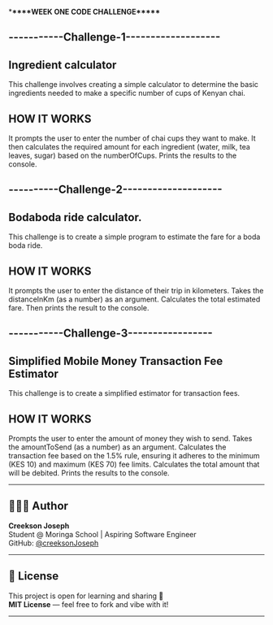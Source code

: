\***\*\*\*\***WEEK ONE CODE CHALLENGE\***\*\*\*\***

## -----------Challenge-1-------------------

## Ingredient calculator

This challenge involves creating a simple calculator to determine the basic
ingredients needed to make a specific number of cups of Kenyan chai.

## HOW IT WORKS

It prompts the user to enter the number of chai cups they want to make.
It then calculates the required amount for each ingredient (water, milk, tea leaves, sugar) based on the numberOfCups.
Prints the results to the console.

## ----------Challenge-2--------------------

## Bodaboda ride calculator.

This challenge is to create a simple program to estimate the fare for a boda boda ride.

## HOW IT WORKS

It prompts the user to enter the distance of their trip in kilometers.
Takes the distanceInKm (as a number) as an argument.
Calculates the total estimated fare.
Then prints the result to the console.

## -----------Challenge-3-----------------

## Simplified Mobile Money Transaction Fee Estimator

This challenge is to create a simplified estimator for transaction fees.

## HOW IT WORKS

Prompts the user to enter the amount of money they wish to send.
Takes the amountToSend (as a number) as an argument.
Calculates the transaction fee based on the 1.5% rule, ensuring it adheres to the minimum (KES 10) and maximum (KES 70) fee limits.
Calculates the total amount that will be debited.
Prints the results to the console.

---

## 🙋🏾‍♂️ Author

**Creekson Joseph**  
Student @ Moringa School | Aspiring Software Engineer  
GitHub: [@creeksonJoseph](https://github.com/creeksonJoseph)

---

## 📄 License

This project is open for learning and sharing 🧠  
**MIT License** — feel free to fork and vibe with it!

---
